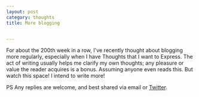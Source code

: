 ```yaml
---
layout: post
category: thoughts
title: More blogging


---
```


For about the 200th week in a row, I've recently thought about blogging more regularly, especially when I have Thoughts that I want to Express. The act of writing usually helps me clarify my own thoughts; any pleasure or value the reader acquires is a bonus. Assuming anyone even reads this. But watch this space! I intend to write more!

PS Any replies are welcome, and best shared via email or [Twitter](https://twitter.com/dcorney).